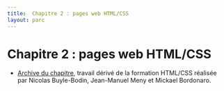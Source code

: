 ```yaml
---
title:  Chapitre 2 : pages web HTML/CSS
layout: parc
---
```



# Chapitre 2 : pages web HTML/CSS


* [Archive du chapitre](https://cloud-lyon.beta.education.fr/s/tKfSb9jo26CC8LN), travail dérivé de la formation HTML/CSS réalisée par Nicolas Buyle-Bodin, Jean-Manuel Meny et Mickael Bordonaro.





